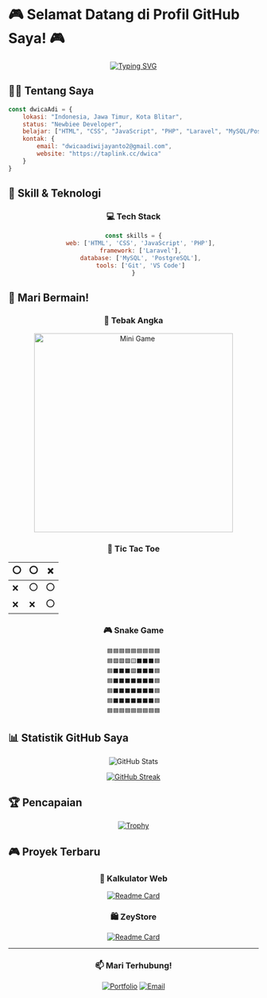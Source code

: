 # 🎮 Selamat Datang di Profil GitHub Saya! 🎮

<div align="center">
  
[![Typing SVG](https://readme-typing-svg.herokuapp.com?font=Fira+Code&pause=1000&color=F7D433&random=false&width=435&lines=Hai!+Saya+Dwica+Adi;Seorang+Passionate+Learner+%26+Developer)](https://git.io/typing-svg)

</div>

## 👨‍💻 Tentang Saya

```javascript
const dwicaAdi = {
    lokasi: "Indonesia, Jawa Timur, Kota Blitar",
    status: "Newbiee Developer",
    belajar: ["HTML", "CSS", "JavaScript", "PHP", "Laravel", "MySQL/PostgreSQL"],
    kontak: {
        email: "dwicaadiwijayanto2@gmail.com",
        website: "https://taplink.cc/dwica"
    }
}
```

## 🎯 Skill & Teknologi

<div align="center">

### 💻 Tech Stack
```js
const skills = {
    web: ['HTML', 'CSS', 'JavaScript', 'PHP'],
    framework: ['Laravel'],
    database: ['MySQL', 'PostgreSQL'],
    tools: ['Git', 'VS Code']
}
```

</div>

## 🎲 Mari Bermain!

<div align="center">

### 🎯 Tebak Angka
<!-- Permainan Tebak Angka -->
<a href="https://github.com/username?tab=repositories">
<img src="https://raw.githubusercontent.com/mouredev/mouredev/master/mini-juego.png" alt="Mini Game" width="400">
</a>

### 🎲 Tic Tac Toe
<!-- Permainan Tic Tac Toe -->
| ⭕ | ⭕ | ❌ |
|---|---|---|
| ❌ | ⭕ | ⭕ |
| ❌ | ❌ | ⭕ |

### 🎮 Snake Game
<!-- Snake Game Animation -->
```
🟦🟦🟦🟦🟦🟦🟦🟦🟦
🟦🟩🟩🟩🟨⬛⬛⬛🟦
🟦⬛⬛⬛🟩⬛⬛⬛🟦
🟦⬛⬛⬛⬛⬛⬛⬛🟦
🟦⬛⬛⬛⬛⬛⬛⬛🟦
🟦⬛⬛⬛⬛⬛⬛⬛🟦
🟦🟦🟦🟦🟦🟦🟦🟦🟦
```

</div>

## 📊 Statistik GitHub Saya

<div align="center">
  
![GitHub Stats](https://github-readme-stats.vercel.app/api?username=Dwica2004&show_icons=true&theme=radical)

[![GitHub Streak](https://github-readme-streak-stats.herokuapp.com/?user=Dwica2004&theme=radical)](https://git.io/streak-stats)

</div>

## 🏆 Pencapaian

<div align="center">
  
[![Trophy](https://github-profile-trophy.vercel.app/?username=Dwica2004&theme=radical&row=1)](https://github.com/ryo-ma/github-profile-trophy)

</div>

## 🎮 Proyek Terbaru

<div align="center">

### 🧮 Kalkulator Web
[![Readme Card](https://github-readme-stats.vercel.app/api/pin/?username=Dwica2004&repo=Kalkulator&theme=radical)](https://github.com/Dwica2004/Kalkulator)

### 🛍️ ZeyStore
[![Readme Card](https://github-readme-stats.vercel.app/api/pin/?username=Dwica2004&repo=ZeyStore&theme=radical)](https://github.com/Dwica2004/ZeyStore)

</div>

---
<div align="center">
  
### 📫 Mari Terhubung!
[![Portfolio](https://img.shields.io/badge/Portfolio-Visit-brightgreen?style=for-the-badge&logo=github)](https://taplink.cc/dwica)
[![Email](https://img.shields.io/badge/Email-Contact-blue?style=for-the-badge&logo=gmail)](mailto:dwicaadiwijayanto2@gmail.com)

</div> 

